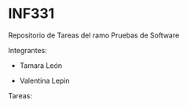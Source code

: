 # INF331

Repositorio de Tareas del ramo Pruebas de Software

Integrantes:

- Tamara León

- Valentina Lepin

Tareas:
